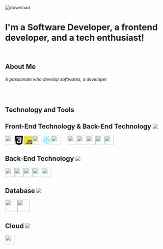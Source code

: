 ![download](https://user-images.githubusercontent.com/57231249/142175624-f5d51450-e55f-43b9-8a40-e63a23d51510.png)
# I'm a Software Developer, a frontend developer, and a tech enthusiast!
&nbsp;
&nbsp;
&nbsp;
&nbsp;&nbsp;
&nbsp;&nbsp;
&nbsp;&nbsp;
## About Me
###### A passionate who develop softwares, a developer
&nbsp;
&nbsp;
&nbsp;
&nbsp;&nbsp;
&nbsp;&nbsp;
&nbsp;&nbsp;
## Technology and Tools 
## Front-End Technology & Back-End Technology <img src="https://user-images.githubusercontent.com/57231249/143441647-4b049446-2059-4989-9d78-52eccd62a637.gif" style="margin-top:15"/>
<img src="https://raw.githubusercontent.com/simple-icons/simple-icons/develop/icons/html5.svg" width="30" height="30"><img src="https://raw.githubusercontent.com/simple-icons/simple-icons/develop/icons/css3.svg" width="30" height="30"><img src="https://raw.githubusercontent.com/NyashaNziramasanga/NyashaNziramasanga/master/images/javascript.svg" width="30" height="30"><img src="https://raw.githubusercontent.com/simple-icons/simple-icons/develop/icons/json.svg" width="30" height="30"><img src="https://raw.githubusercontent.com/NyashaNziramasanga/NyashaNziramasanga/master/images/react.svg" width="30" height="30"><img src="https://raw.githubusercontent.com/simple-icons/simple-icons/develop/icons/bootstrap.svg" width="30" height="30">
&nbsp;&nbsp;&nbsp;&nbsp; 
<img src="https://raw.githubusercontent.com/simple-icons/simple-icons/develop/icons/azurefunctions.svg" width="30" height="30"><img src="https://raw.githubusercontent.com/simple-icons/simple-icons/develop/icons/csharp.svg" width="30" height="30"><img src="https://raw.githubusercontent.com/simple-icons/simple-icons/develop/icons/dotnet.svg" width="30" height="30"><img src="https://raw.githubusercontent.com/leungwensen/svg-icon/master/dist/svg/dev/php.svg" width="30" height="30"><img src="https://raw.githubusercontent.com/leungwensen/svg-icon/master/dist/svg/dev/python.svg" width="30" height="30">
## Back-End Technology <img src="https://user-images.githubusercontent.com/57231249/143441647-4b049446-2059-4989-9d78-52eccd62a637.gif" margin-top="15"/>
<img src="https://raw.githubusercontent.com/simple-icons/simple-icons/develop/icons/azurefunctions.svg" width="30" height="30"><img src="https://raw.githubusercontent.com/simple-icons/simple-icons/develop/icons/csharp.svg" width="30" height="30"><img src="https://raw.githubusercontent.com/simple-icons/simple-icons/develop/icons/dotnet.svg" width="30" height="30"><img src="https://raw.githubusercontent.com/leungwensen/svg-icon/master/dist/svg/dev/php.svg" width="30" height="30"><img src="https://raw.githubusercontent.com/leungwensen/svg-icon/master/dist/svg/dev/python.svg" width="30" height="30">
&nbsp;&nbsp;
## Database <img src="https://img.icons8.com/ios-filled/25/000000/database.png" top="15"/>
<img src="https://raw.githubusercontent.com/leungwensen/svg-icon/master/dist/svg/dev/mysql.svg" width="40" height="40"><img src="https://raw.githubusercontent.com/leungwensen/svg-icon/master/dist/svg/dev/msql_server.svg" width="40" height="40">
&nbsp;&nbsp;
## Cloud <img src="https://img.icons8.com/ios-glyphs/30/000000/cloud.png" top="15"/>
<img src="https://img.icons8.com/fluency/48/000000/azure-1.png" width="30" height="30">
&nbsp;&nbsp;
